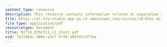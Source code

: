 ```yaml
---
content_type: resource
description: This resource contains information related to separation of variables.
file: https://ol-ocw-studio-app-qa.s3.amazonaws.com/courses/18-03sc-differential-equations-fall-2011/7a374b4cd00ee3c75f49a85f451d776a_MIT18_03SCF11_s1_2text.pdf
file_type: application/pdf
resourcetype: Document
title: MIT18_03SCF11_s1_2text.pdf
uid: 7a374b4c-d00e-e3c7-5f49-a85f451d776a
---
```

